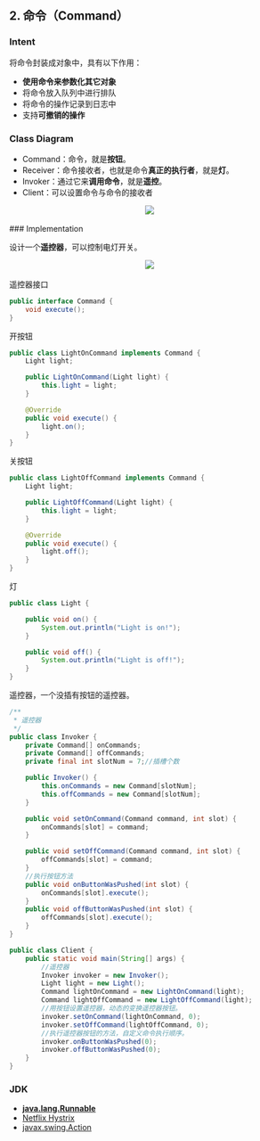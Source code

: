 ## 2. 命令（Command）

### Intent

将命令封装成对象中，具有以下作用：

- **使用命令来参数化其它对象**
- 将命令放入队列中进行排队
- 将命令的操作记录到日志中
- 支持**可撤销的操作**

### Class Diagram

- Command：命令，就是**按钮**。
- Receiver：命令接收者，也就是命令**真正的执行者**，就是**灯**。
- Invoker：通过它来**调用命令**，就是**遥控**。
- Client：可以设置命令与命令的接收者

<div align="center"> <img src="https://cs-notes-1256109796.cos.ap-guangzhou.myqcloud.com/c44a0342-f405-4f17-b750-e27cf4aadde2.png"/> </div><br>
### Implementation

设计一个**遥控器**，可以控制电灯开关。

<div align="center"> <img src="https://cs-notes-1256109796.cos.ap-guangzhou.myqcloud.com/e6bded8e-41a0-489a-88a6-638e88ab7666.jpg"/> </div><br>
遥控器接口

```java
public interface Command {
    void execute();
}
```

开按钮

```java
public class LightOnCommand implements Command {
    Light light;

    public LightOnCommand(Light light) {
        this.light = light;
    }

    @Override
    public void execute() {
        light.on();
    }
}
```

关按钮

```java
public class LightOffCommand implements Command {
    Light light;

    public LightOffCommand(Light light) {
        this.light = light;
    }

    @Override
    public void execute() {
        light.off();
    }
}
```

灯

```java
public class Light {

    public void on() {
        System.out.println("Light is on!");
    }

    public void off() {
        System.out.println("Light is off!");
    }
}
```

遥控器，一个没插有按钮的遥控器。

```java
/**
 * 遥控器
 */
public class Invoker {
    private Command[] onCommands;
    private Command[] offCommands;
    private final int slotNum = 7;//插槽个数

    public Invoker() {
        this.onCommands = new Command[slotNum];
        this.offCommands = new Command[slotNum];
    }

    public void setOnCommand(Command command, int slot) {
        onCommands[slot] = command;
    }

    public void setOffCommand(Command command, int slot) {
        offCommands[slot] = command;
    }
	//执行按钮方法
    public void onButtonWasPushed(int slot) {
        onCommands[slot].execute();
    }
    public void offButtonWasPushed(int slot) {
        offCommands[slot].execute();
    }
}
```

```java
public class Client {
    public static void main(String[] args) {
        //遥控器
        Invoker invoker = new Invoker();
        Light light = new Light();
        Command lightOnCommand = new LightOnCommand(light);
        Command lightOffCommand = new LightOffCommand(light);
        //用按钮设置遥控器，动态的变换遥控器按钮。
        invoker.setOnCommand(lightOnCommand, 0);
        invoker.setOffCommand(lightOffCommand, 0);
        //执行遥控器按钮的方法，自定义命令执行顺序。
        invoker.onButtonWasPushed(0);
        invoker.offButtonWasPushed(0);
    }
}
```

### JDK

- **[java.lang.Runnable](http://docs.oracle.com/javase/8/docs/api/java/lang/Runnable.html)**
- [Netflix Hystrix](https://github.com/Netflix/Hystrix/wiki)
- [javax.swing.Action](http://docs.oracle.com/javase/8/docs/api/javax/swing/Action.html)

